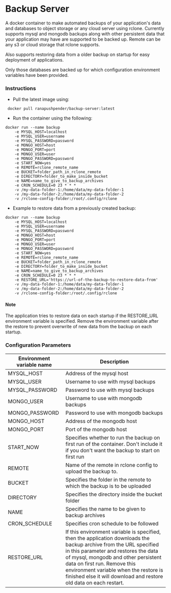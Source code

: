 # Backup Server
A docker container to make automated backups of your application's data and databases to object storage or any cloud server using rclone. Currently supports mysql and mongodb backups along with other persistent data that your application may have are supported to be backed up. Remote can be any s3 or cloud storage that rclone supports. 

Also supports restoring data from a older backup on startup for easy deployment of applications.

Only those databases are backed up for which configuration environment variables have been provided.
### Instructions
* Pull the latest image using:
```
 docker pull ranapushpender/backup-server:latest
```
* Run the container using the following:
```
docker run --name backup 
    -e MYSQL_HOST=localhost
    -e MYSQL_USER=username
    -e MYSQL_PASSWORD=password
    -e MONGO_HOST=host
    -e MONGO_PORT=port
    -e MONGO_USER=user
    -e MONGO_PASSWORD=password
    -e START_NOW=yes
    -e REMOTE=rclone_remote_name
    -e BUCKET=folder_path_in_rclone_remote
    -e DIRECTORY=folder_to_make_inside_bucket
    -e NAME=name_to_give_to_backup_archives
    -e CRON_SCHEDULE=0 23 * * *
    -v /my-data-folder-1:/home/data/my-data-folder-1
    -v /my-data-folder-2:/home/data/my-data-folder-2
    -v /rclone-config-folder:/root/.config/rclone
```
* Example to restore data from a previously created backup:
```
docker run --name backup 
    -e MYSQL_HOST=localhost
    -e MYSQL_USER=username
    -e MYSQL_PASSWORD=password
    -e MONGO_HOST=host
    -e MONGO_PORT=port
    -e MONGO_USER=user
    -e MONGO_PASSWORD=password
    -e START_NOW=yes
    -e REMOTE=rclone_remote_name
    -e BUCKET=folder_path_in_rclone_remote
    -e DIRECTORY=folder_to_make_inside_bucket
    -e NAME=name_to_give_to_backup_archives
    -e CRON_SCHEDULE=0 23 * * *
    -e RESTORE_URL='https://url-of-the-backup-to-restore-data-from'
    -v /my-data-folder-1:/home/data/my-data-folder-1
    -v /my-data-folder-2:/home/data/my-data-folder-2
    -v /rclone-config-folder:/root/.config/rclone
```
#### Note
The application tries to restore data on each startup if the RESTORE_URL environment variable is specified. Remove the environment variable after the restore to prevent overwrite of new data from the backup on each startup.

### Configuration Parameters
| Environment variable name      | Description |
| -------------------------------| ----------- |
| MYSQL_HOST                         | Address of the mysql host       |
| MYSQL_USER                      | Username to use with mysql backups        |
| MYSQL_PASSWORD                      | Password to use with mysql backups        |
| MONGO_USER                      | Username to use with mongodb backups        |
| MONGO_PASSWORD                      | Password to use with mongodb backups        |
| MONGO_HOST                      | Address of the mongodb host      |
| MONGO_PORT                      | Port of the mongodb host      |
| START_NOW                      | Specifies whether to run the backup on first run of the container. Don't include it if you don't want the backup to start on first run       |
|REMOTE | Name of the remote in rclone config to upload the backup to.
| BUCKET                      | Specifies the folder in the remote to which the backup is to be uploaded        |
| DIRECTORY                      | Specifies the directory inside the bucket folder        |
| NAME                      | Specifies the name to be given to backup archives        |
| CRON_SCHEDULE                      | Specifies cron schedule to be followed        |
| RESTORE_URL | If this environment variable is specified, then the application downloads the backup archive from the URL specified in this parameter and restores the data of mysql, mongodb and other persistent data on first run. Remove this environment variable when the restore is finished else it will download and restore old data on each restart.

